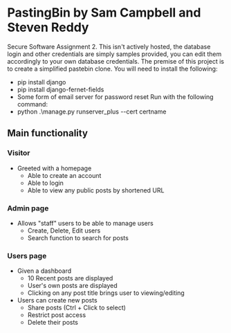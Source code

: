 # PastingBin by Sam Campbell and Steven Reddy	 									     
Secure Software Assignment 2. This isn't actively hosted, the database login and other credentials are simply samples provided, you can edit them accordingly to your own database credentials.
The premise of this project is to create a simplified pastebin clone. You will need to install the following:
- pip install django
- pip install django-fernet-fields
- Some form of email server for password reset
Run with the following command:
- python .\manage.py runserver_plus --cert certname

## Main functionality
### Visitor
- Greeted with a homepage
	- Able to create an account
	- Able to login
	- Able to view any public posts by shortened URL
### Admin page
- Allows "staff" users to be able to manage users
  - Create, Delete, Edit users
  - Search function to search for posts
### Users page
- Given a dashboard
  - 10 Recent posts are displayed
  - User's own posts are displayed
  - Clicking on any post title brings user to viewing/editing
- Users can create new posts
  - Share posts (Ctrl + Click to select)
  - Restrict post access
  - Delete their posts
